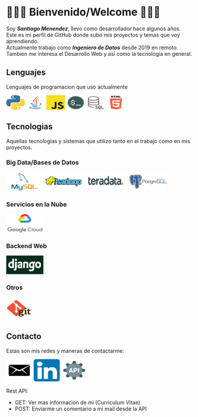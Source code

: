 # 👋👋👋 Bienvenido/Welcome 👋👋👋

Soy ***Santiago Menendez***, llevo como desarrollador hace algunos años.  
Este es mi perfil de GitHub donde subo mis proyectos y temas que voy aprendiendo.  
Actualmente trabajo como ***Ingeniero de Datos*** desde 2019 en remoto.  
Tambien me interesa el Desarrollo Web y asi como la tecnologia en general.

## Lenguajes

Lenguajes de programacion que uso actualmente

<div class="tab">
  <img src="sources/images/languages/python.png" width="50" height="40">
  <img src="sources/images/languages/java.png" width="50" height="40">
  <img src="sources/images/languages/javascript.png" width="50" height="40">
  <img src="sources/images/languages/bash.png" width="50" height="40">
  <img src="sources/images/languages/sql.png" width="50" height="40">
  <img src="sources/images/languages/html.png" width="50" height="40">
</div>

## Tecnologias

Aquellas tecnologias y sistemas que utilizo tanto en el trabajo como en mis proyectos.

### Big Data/Bases de Datos


<div class="tab">
  <img src="sources/images/tech/mysql.jpg" width="100" height="50">
  <img src="sources/images/tech/hadoop.png" width="100" height="50">
  <img src="sources/images/tech/teradata.png" width="120" height="50">
  <img src="sources/images/tech/postgresql.png" width="100" height="50">
</div>

### Servicios en la Nube

<img src="sources/images/tech/googlecloud.jpg" width="100" height="50">

### Backend Web

<img src="sources/images/tech/django.png" width="100" height="50">

### Otros

<img src="sources/images/tech/git.png" width="70" height="60">

## Contacto

Estas son mis redes y maneras de contactarme:

<a href="mailto:santiagomenendez@outlook.com"><img src="sources/images/contact/email.png" width="70" height="60"></a>
<a href="https://www.linkedin.com/in/menendezsantiago/"><img src="sources/images/contact/linkedin.png" width="70" height="60"></a>
<a href="https://apicv.santimenendez19.repl.co/"><img src="sources/images/contact/restapi.png" width="70" height="60"></a>

Rest API:
- GET: Ver mas informacion de mi (Curriculum Vitae)
- POST: Enviarme un comentario a mi mail desde la API
